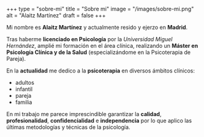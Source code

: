 +++
type = "sobre-mi"
title = "Sobre mi"
image = "/images/sobre-mi.png"
alt = "Alaitz Martínez"
draft = false
+++

Mi nombre es **Alaitz Martínez** y actualmente resido y ejerzo en **Madrid**.

Tras haberme **licenciado en Psicología** por la *Universidad Miguel Hernández*, amplié mi formación en el área clínica, realizando un **Máster en Psicología Clínica y de la Salud** (especializándome en la Psicoterapia de Pareja).

En la **actualidad** me dedico a la **psicoterapia** en diversos ámbitos clínicos:

- adultos
- infantil
- pareja
- familia

En mi trabajo me parece imprescindible garantizar la **calidad**, **profesionalidad**, **confidencialidad** e **independencia** por lo que aplico las últimas metodologías y técnicas de la psicología.